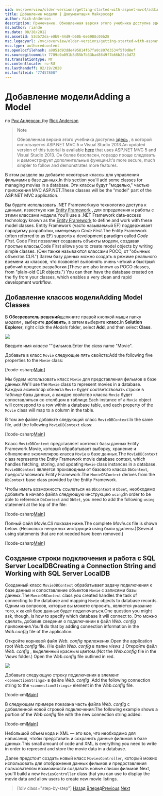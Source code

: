 ```yaml
---
uid: mvc/overview/older-versions/getting-started-with-aspnet-mvc4/adding-a-model
title: Добавление модели | Документация Майкрософт
author: Rick-Anderson
description: Примечание. Обновленная версия этого учебника доступна здесь, в которой используется ASP.NET MVC 5 и Visual Studio 2013. Он более безопасен, гораздо проще в исполнении и демонстрации...
ms.author: riande
ms.date: 08/28/2012
ms.assetid: 53db72da-e0b9-44d9-b60b-6e6988c00b28
msc.legacyurl: /mvc/overview/older-versions/getting-started-with-aspnet-mvc4/adding-a-model
msc.type: authoredcontent
ms.openlocfilehash: a9851d93dde495814f67fa0c807d3534f5f0d8ef
ms.sourcegitcommit: 7709c0a091b8d55b7b33bad8849f7b66b23c3d72
ms.translationtype: MT
ms.contentlocale: ru-RU
ms.lasthandoff: 02/19/2020
ms.locfileid: "77457808"
---
```

# <a name="adding-a-model"></a><span data-ttu-id="8349a-104">Добавление модели</span><span class="sxs-lookup"><span data-stu-id="8349a-104">Adding a Model</span></span>

<span data-ttu-id="8349a-105">по [Рик Андерсон (](https://twitter.com/RickAndMSFT)</span><span class="sxs-lookup"><span data-stu-id="8349a-105">by [Rick Anderson](https://twitter.com/RickAndMSFT)</span></span>

> > [!NOTE]
> > <span data-ttu-id="8349a-106">Обновленная версия этого учебника доступна [здесь](../../getting-started/introduction/getting-started.md) , в которой используется ASP.NET MVC 5 и Visual Studio 2013.</span><span class="sxs-lookup"><span data-stu-id="8349a-106">An updated version of this tutorial is available [here](../../getting-started/introduction/getting-started.md) that uses ASP.NET MVC 5 and Visual Studio 2013.</span></span> <span data-ttu-id="8349a-107">Он более безопасен, гораздо проще следовать и демонстрирует дополнительные функции.</span><span class="sxs-lookup"><span data-stu-id="8349a-107">It's more secure, much simpler to follow and demonstrates more features.</span></span>

<span data-ttu-id="8349a-108">В этом разделе вы добавите некоторые классы для управления фильмами в базе данных.</span><span class="sxs-lookup"><span data-stu-id="8349a-108">In this section you'll add some classes for managing movies in a database.</span></span> <span data-ttu-id="8349a-109">Эти классы будут &quot;моделью,&quot; частью приложения MVC ASP.NET.</span><span class="sxs-lookup"><span data-stu-id="8349a-109">These classes will be the &quot;model&quot; part of the ASP.NET MVC application.</span></span>

<span data-ttu-id="8349a-110">Вы будете использовать .NET Frameworkную технологию доступа к данным, известную как [Entity Framework](https://msdn.microsoft.com/library/bb399572(VS.110).aspx) , для определения и работы с этими классами модели.</span><span class="sxs-lookup"><span data-stu-id="8349a-110">You'll use a .NET Framework data-access technology known as the [Entity Framework](https://msdn.microsoft.com/library/bb399572(VS.110).aspx) to define and work with these model classes.</span></span> <span data-ttu-id="8349a-111">Entity Framework (часто называемый EF) поддерживает парадигму разработки, именуемую *Code First*.</span><span class="sxs-lookup"><span data-stu-id="8349a-111">The Entity Framework (often referred to as EF) supports a development paradigm called *Code First*.</span></span> <span data-ttu-id="8349a-112">Code First позволяет создавать объекты модели, создавая простые классы.</span><span class="sxs-lookup"><span data-stu-id="8349a-112">Code First allows you to create model objects by writing simple classes.</span></span> <span data-ttu-id="8349a-113">(Они также называются классами POCO, от &quot;обычных объектов CLR.&quot;) Затем базу данных можно создать в режиме реального времени из классов, что позволяет выполнять очень четкий и быстрый рабочий процесс разработки.</span><span class="sxs-lookup"><span data-stu-id="8349a-113">(These are also known as POCO classes, from &quot;plain-old CLR objects.&quot;) You can then have the database created on the fly from your classes, which enables a very clean and rapid development workflow.</span></span>

## <a name="adding-model-classes"></a><span data-ttu-id="8349a-114">Добавление классов модели</span><span class="sxs-lookup"><span data-stu-id="8349a-114">Adding Model Classes</span></span>

<span data-ttu-id="8349a-115">В **Обозреватель решений**щелкните правой кнопкой мыши папку *модели* , выберите **добавить**, а затем выберите **класс**.</span><span class="sxs-lookup"><span data-stu-id="8349a-115">In **Solution Explorer**, right click the *Models* folder, select **Add**, and then select **Class**.</span></span>

![](adding-a-model/_static/image1.png)

<span data-ttu-id="8349a-116">Введите имя *класса* &quot;&quot;фильмов.</span><span class="sxs-lookup"><span data-stu-id="8349a-116">Enter the *class* name &quot;Movie&quot;.</span></span>

<span data-ttu-id="8349a-117">Добавьте в класс `Movie` следующие пять свойств:</span><span class="sxs-lookup"><span data-stu-id="8349a-117">Add the following five properties to the `Movie` class:</span></span>

[!code-csharp[Main](adding-a-model/samples/sample1.cs)]

<span data-ttu-id="8349a-118">Мы будем использовать класс `Movie` для представления фильмов в базе данных.</span><span class="sxs-lookup"><span data-stu-id="8349a-118">We'll use the `Movie` class to represent movies in a database.</span></span> <span data-ttu-id="8349a-119">Каждый экземпляр объекта `Movie` будет соответствовать строке в таблице базы данных, а каждое свойство класса `Movie` будет сопоставляться со столбцом в таблице.</span><span class="sxs-lookup"><span data-stu-id="8349a-119">Each instance of a `Movie` object will correspond to a row within a database table, and each property of the `Movie` class will map to a column in the table.</span></span>

<span data-ttu-id="8349a-120">В том же файле добавьте следующий класс `MovieDBContext`:</span><span class="sxs-lookup"><span data-stu-id="8349a-120">In the same file, add the following `MovieDBContext` class:</span></span>

[!code-csharp[Main](adding-a-model/samples/sample2.cs)]

<span data-ttu-id="8349a-121">Класс `MovieDBContext` представляет контекст базы данных Entity Framework Movie, который обрабатывает выборку, хранение и обновление экземпляров класса `Movie` в базе данных.</span><span class="sxs-lookup"><span data-stu-id="8349a-121">The `MovieDBContext` class represents the Entity Framework movie database context, which handles fetching, storing, and updating `Movie` class instances in a database.</span></span> <span data-ttu-id="8349a-122">`MovieDBContext` является производным от базового класса `DbContext`, предоставляемого Entity Framework.</span><span class="sxs-lookup"><span data-stu-id="8349a-122">The `MovieDBContext` derives from the `DbContext` base class provided by the Entity Framework.</span></span>

<span data-ttu-id="8349a-123">Чтобы иметь возможность ссылаться на `DbContext` и `DbSet`, необходимо добавить в начало файла следующую инструкцию `using`:</span><span class="sxs-lookup"><span data-stu-id="8349a-123">In order to be able to reference `DbContext` and `DbSet`, you need to add the following `using` statement at the top of the file:</span></span>

[!code-csharp[Main](adding-a-model/samples/sample3.cs)]

<span data-ttu-id="8349a-124">Полный файл *Movie.CS* показан ниже.</span><span class="sxs-lookup"><span data-stu-id="8349a-124">The complete *Movie.cs* file is shown below.</span></span> <span data-ttu-id="8349a-125">(Несколько ненужных инструкций using были удалены.)</span><span class="sxs-lookup"><span data-stu-id="8349a-125">(Several using statements that are not needed have been removed.)</span></span>

[!code-csharp[Main](adding-a-model/samples/sample4.cs)]

## <a name="creating-a-connection-string-and-working-with-sql-server-localdb"></a><span data-ttu-id="8349a-126">Создание строки подключения и работа с SQL Server LocalDB</span><span class="sxs-lookup"><span data-stu-id="8349a-126">Creating a Connection String and Working with SQL Server LocalDB</span></span>

<span data-ttu-id="8349a-127">Созданный класс `MovieDBContext` обрабатывает задачу подключения к базе данных и сопоставление объектов `Movie` с записями базы данных.</span><span class="sxs-lookup"><span data-stu-id="8349a-127">The `MovieDBContext` class you created handles the task of connecting to the database and mapping `Movie` objects to database records.</span></span> <span data-ttu-id="8349a-128">Одним из вопросов, которые вы можете спросить, является указание того, к какой базе данных будет подключаться.</span><span class="sxs-lookup"><span data-stu-id="8349a-128">One question you might ask, though, is how to specify which database it will connect to.</span></span> <span data-ttu-id="8349a-129">Это можно сделать, добавив сведения о подключении в файл *Web. config* приложения.</span><span class="sxs-lookup"><span data-stu-id="8349a-129">You'll do that by adding connection information in the *Web.config* file of the application.</span></span>

<span data-ttu-id="8349a-130">Откройте корневой файл *Web. config* приложения.</span><span class="sxs-lookup"><span data-stu-id="8349a-130">Open the application root *Web.config* file.</span></span> <span data-ttu-id="8349a-131">(Не файл *Web. config* в папке *views* .) Откройте файл *Web. config* , выделенный красным цветом.</span><span class="sxs-lookup"><span data-stu-id="8349a-131">(Not the *Web.config* file in the *Views* folder.) Open the *Web.config* file outlined in red.</span></span>

![](adding-a-model/_static/image2.png)

<span data-ttu-id="8349a-132">Добавьте следующую строку подключения в элемент `<connectionStrings>` в файле *Web. config* .</span><span class="sxs-lookup"><span data-stu-id="8349a-132">Add the following connection string to the `<connectionStrings>` element in the *Web.config* file.</span></span>

[!code-xml[Main](adding-a-model/samples/sample5.xml)]

<span data-ttu-id="8349a-133">В следующем примере показана часть файла *Web. config* с добавленной новой строкой подключения:</span><span class="sxs-lookup"><span data-stu-id="8349a-133">The following example shows a portion of the *Web.config* file with the new connection string added:</span></span>

[!code-xml[Main](adding-a-model/samples/sample6.xml?highlight=6-9)]

<span data-ttu-id="8349a-134">Небольшой объем кода и XML — это все, что необходимо для написания, чтобы представить и сохранить данные фильмов в базе данных.</span><span class="sxs-lookup"><span data-stu-id="8349a-134">This small amount of code and XML is everything you need to write in order to represent and store the movie data in a database.</span></span>

<span data-ttu-id="8349a-135">Далее предстоит создать новый класс `MoviesController`, который можно использовать для отображения данных фильмов и предоставления пользователям возможности создавать новые списки фильмов.</span><span class="sxs-lookup"><span data-stu-id="8349a-135">Next, you'll build a new `MoviesController` class that you can use to display the movie data and allow users to create new movie listings.</span></span>

> [!div class="step-by-step"]
> <span data-ttu-id="8349a-136">[Назад](adding-a-view.md)
> [Вперед](accessing-your-models-data-from-a-controller.md)</span><span class="sxs-lookup"><span data-stu-id="8349a-136">[Previous](adding-a-view.md)
[Next](accessing-your-models-data-from-a-controller.md)</span></span>
